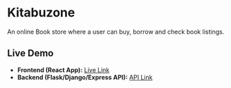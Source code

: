 # Kitabuzone
An online Book store where a user can buy, borrow and check book listings.

## Live Demo

- **Frontend (React App):** [Live Link](https://kitabuzone-ktpc.onrender.com/)
- **Backend (Flask/Django/Express API):** [API Link](https://kitabuzone.onrender.com)
